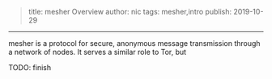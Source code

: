 > title: mesher Overview
> author: nic
> tags: mesher,intro
> publish: 2019-10-29
---

mesher is a protocol for secure, anonymous message transmission through a
network of nodes. It serves a similar role to Tor, but

TODO: finish
